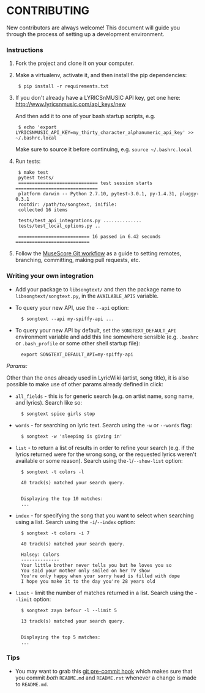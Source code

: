 # CONTRIBUTING

New contributors are always welcome! This document will guide you through the
process of setting up a development environment.


### Instructions

1. Fork the project and clone it on your computer.

1. Make a virtualenv, activate it, and then install the pip dependencies:

        $ pip install -r requirements.txt

1. If you don't already have a LYRICSnMUSIC API key, get one here: 
<http://www.lyricsnmusic.com/api_keys/new>

    And then add it to one of your bash startup scripts, e.g. 

        $ echo 'export LYRICSNMUSIC_API_KEY=my_thirty_character_alphanumeric_api_key' >> ~/.bashrc.local

    Make sure to source it before continuing, e.g. `source ~/.bashrc.local`

1. Run tests: 

        $ make test
        pytest tests/
        ============================= test session starts ==============================
        platform darwin -- Python 2.7.10, pytest-3.0.1, py-1.4.31, pluggy-0.3.1
        rootdir: /path/to/songtext, inifile: 
        collected 16 items

        tests/test_api_integrations.py ..............
        tests/test_local_options.py ..

        ========================== 16 passed in 6.42 seconds ===========================

1. Follow the [MuseScore Git workflow](http://musescore.org/en/developers-handbook/git-workflow)
as a guide to setting remotes, branching, committing, making pull requests,
etc.


### Writing your own integration

* Add your package to `libsongtext/` and then the package name to
`libsongtext/songtext.py`, in the `AVAILABLE_APIS` variable.

* To query your new API, use the `--api` option:

        $ songtext --api my-spiffy-api ...

* To query your new API by default, set the `SONGTEXT_DEFAULT_API`
environment variable and add this line somewhere sensible (e.g. `.bashrc` or
`.bash_profile` or some other shell startup file):

        export SONGTEXT_DEFAULT_API=my-spiffy-api

*Params:*

Other than the ones already used in LyricWiki (artist, song title), it is
also possible to make use of other params already defined in click:

* `all_fields` - this is for generic search (e.g. on artist name, song name, and lyrics). Search like so:

        $ songtext spice girls stop

* `words` - for searching on lyric text. Search using the `-w` or `--words`
flag:

        $ songtext -w 'sleeping is giving in'

* `list` - to return a list of results in order to refine your search (e.g.
if the lyrics returned were for the wrong song, or the requested lyrics
weren't available or some reason). Search using the`-l`/`--show-list` option:

        $ songtext -t colors -l

        40 track(s) matched your search query.


        Displaying the top 10 matches:
        ...

* `index` - for specifying the song that you want to select when searching
using a list. Search using the `-i`/`--index` option:

        $ songtext -t colors -i 7

        40 track(s) matched your search query.

        Halsey: Colors
        --------------
        Your little brother never tells you but he loves you so
        You said your mother only smiled on her TV show
        You're only happy when your sorry head is filled with dope
        I hope you make it to the day you're 28 years old

* `limit` - limit the number of matches returned in a list. Search using
the `--limit` option:

        $ songtext zayn befour -l --limit 5

        13 track(s) matched your search query.


        Displaying the top 5 matches:
        ...


### Tips

* You may want to grab this [git pre-commit hook](https://gist.github.com/ysim/9195375)
which makes sure that you commit *both* `README.md` and `README.rst` whenever
a change is made to `README.md`.
